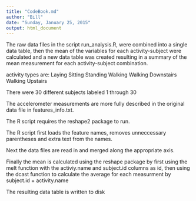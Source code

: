 ```yaml
---
title: "CodeBook.md"
author: "Bill"
date: "Sunday, January 25, 2015"
output: html_document
---
```


The raw data files in the script run_analysis.R, were combined into a single data table, then the mean of the variables for each activity-subject were calculated and a new data table was created resulting in a summary of the mean measurement for each activity-subject combination.

activity types are:
Laying
Sitting
Standing
Walking
Walking Downstairs
Walking Upstairs

There were 30 different subjects labeled 1 through 30

The accelerometer measurements are more fully described in the original data file in features_info.txt.

The R script requires the reshape2 package to run.

The R script first loads the feature names, removes unneccessary parentheses and extra text from the names. 

Next the data files are read in and merged along the appropriate axis.

Finally the mean is calculated using the reshape package by first using the melt function with the activiy.name and subject.id columns as id, then using the dcast function to calculate the average for each measurment by subject.id + activity.name

The resulting data table is written to disk

